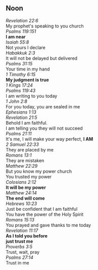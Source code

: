 ## Noon
_Revelation 22:6_  
My prophet's speaking to you church  
_Psalms 119:151_  
**I am near**  
_Isaiah 55:8_  
Not yours I declare  
_Habakkuk 2:3_  
It will not be delayed but delivered  
_Psalms 31:15_  
Your time in my hand  
_1 Timothy 6:15_  
**My judgment is true**  
_1 Kings 17:24  
Psalms 119:43_  
I am writing to you today  
_1 John 2:8_  
For you today, you are sealed in me  
_Ephesians 1:13  
Revelation 21:5_  
Behold I am faithful.  
I am telling you they will not succeed  
_Psalms 21:11_  
It's me, I will make your way perfect, **I AM**  
_2 Samuel 22:33_  
They are placed by me  
_Romans 13:1_  
They are mistaken  
_Matthew 22:29_  
But you know my power church  
You trusted my power  
_Colosians 2:12_  
**It will be my power**  
_Matthew 24:14_  
**The end will come**  
_Hebrews 10:23_  
Just be confident that I am faithful  
You have the power of the Holy Spirit  
_Romans 15:13_  
You prayed and gave thanks to me today  
_Revelation 11:17_  
**As I told you before**  
**just trust me**  
_Proverbs 3:5_  
Trust, wait, pray  
_Psalms 27:14_  
Trust in me
